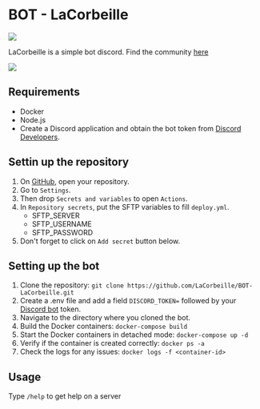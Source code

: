 # BOT - LaCorbeille

<a href="https://skillicons.dev"><img src="https://skillicons.dev/icons?i=discord,bots,vscode,js,nodejs,docker,github,githubactions"/></a>

LaCorbeille is a simple bot discord. Find the community [here](https://discord.gg/hmPzS4k)

<img src="https://img.shields.io/github/actions/workflow/status/LaCorbeille/BOT-LaCorbeille/deploy.yml?label=Deploy" />

## Requirements
- Docker
- Node.js
- Create a Discord application and obtain the bot token from [Discord Developers](https://discord.com/developers/applications).

## Settin up the repository
1. On [GitHub](https://github.com/), open your repository.
2. Go to `Settings`.
3. Then drop `Secrets and variables` to open `Actions`.
4. In `Repository secrets`, put the SFTP variables to fill `deploy.yml`.
    - SFTP_SERVER
    - SFTP_USERNAME
    - SFTP_PASSWORD
6. Don't forget to click on `Add secret` button below.

## Setting up the bot
1. Clone the repository: ```git clone https://github.com/LaCorbeille/BOT-LaCorbeille.git```
2. Create a .env file and add a field ```DISCORD_TOKEN=``` followed by your [Discord bot](https://discord.com/developers/applications) token.
4. Navigate to the directory where you cloned the bot.
5. Build the Docker containers: ```docker-compose build```
6. Start the Docker containers in detached mode: ```docker-compose up -d```
7. Verify if the container is created correctly: ```docker ps -a```
8. Check the logs for any issues: ```docker logs -f <container-id>```

## Usage
Type ```/help``` to get help on a server
